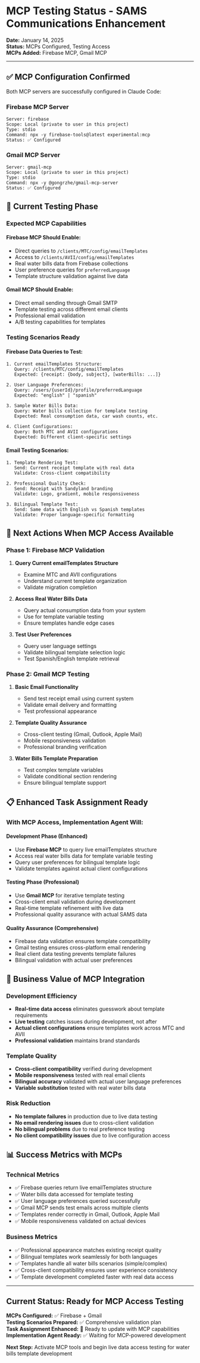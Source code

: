 # MCP Testing Status - SAMS Communications Enhancement

**Date:** January 14, 2025  
**Status:** MCPs Configured, Testing Access  
**MCPs Added:** Firebase MCP, Gmail MCP  

---

## ✅ MCP Configuration Confirmed

Both MCP servers are successfully configured in Claude Code:

### **Firebase MCP Server**
```
Server: firebase
Scope: Local (private to user in this project)
Type: stdio
Command: npx -y firebase-tools@latest experimental:mcp
Status: ✅ Configured
```

### **Gmail MCP Server**
```  
Server: gmail-mcp
Scope: Local (private to user in this project)
Type: stdio  
Command: npx -y @gongrzhe/gmail-mcp-server
Status: ✅ Configured
```

## 🔄 Current Testing Phase

### **Expected MCP Capabilities**

#### **Firebase MCP Should Enable:**
- Direct queries to `/clients/MTC/config/emailTemplates`
- Access to `/clients/AVII/config/emailTemplates` 
- Real water bills data from Firebase collections
- User preference queries for `preferredLanguage`
- Template structure validation against live data

#### **Gmail MCP Should Enable:**
- Direct email sending through Gmail SMTP
- Template testing across different email clients
- Professional email validation
- A/B testing capabilities for templates

### **Testing Scenarios Ready**

#### **Firebase Data Queries to Test:**
```
1. Current emailTemplates Structure:
   Query: /clients/MTC/config/emailTemplates
   Expected: {receipt: {body, subject}, [waterBills: ...]}

2. User Language Preferences:
   Query: /users/{userId}/profile/preferredLanguage  
   Expected: "english" | "spanish"

3. Sample Water Bills Data:
   Query: Water bills collection for template testing
   Expected: Real consumption data, car wash counts, etc.

4. Client Configurations:
   Query: Both MTC and AVII configurations
   Expected: Different client-specific settings
```

#### **Email Testing Scenarios:**
```
1. Template Rendering Test:
   Send: Current receipt template with real data
   Validate: Cross-client compatibility

2. Professional Quality Check:
   Send: Receipt with Sandyland branding
   Validate: Logo, gradient, mobile responsiveness

3. Bilingual Template Test:
   Send: Same data with English vs Spanish templates
   Validate: Proper language-specific formatting
```

## 🎯 **Next Actions When MCP Access Available**

### **Phase 1: Firebase MCP Validation**
1. **Query Current emailTemplates Structure**
   - Examine MTC and AVII configurations
   - Understand current template organization
   - Validate migration completion

2. **Access Real Water Bills Data**
   - Query actual consumption data from your system
   - Use for template variable testing
   - Ensure templates handle edge cases

3. **Test User Preferences**
   - Query user language settings
   - Validate bilingual template selection logic
   - Test Spanish/English template retrieval

### **Phase 2: Gmail MCP Testing**
1. **Basic Email Functionality**
   - Send test receipt email using current system
   - Validate email delivery and formatting
   - Test professional appearance

2. **Template Quality Assurance**
   - Cross-client testing (Gmail, Outlook, Apple Mail)
   - Mobile responsiveness validation
   - Professional branding verification

3. **Water Bills Template Preparation**
   - Test complex template variables
   - Validate conditional section rendering
   - Ensure bilingual template support

## 📋 **Enhanced Task Assignment Ready**

### **With MCP Access, Implementation Agent Will:**

#### **Development Phase (Enhanced)**
- Use **Firebase MCP** to query live emailTemplates structure
- Access real water bills data for template variable testing
- Query user preferences for bilingual template logic
- Validate templates against actual client configurations

#### **Testing Phase (Professional)**
- Use **Gmail MCP** for iterative template testing
- Cross-client email validation during development
- Real-time template refinement with live data
- Professional quality assurance with actual SAMS data

#### **Quality Assurance (Comprehensive)**
- Firebase data validation ensures template compatibility
- Gmail testing ensures cross-platform email rendering
- Real client data testing prevents template failures
- Bilingual validation with actual user preferences

## 🚀 **Business Value of MCP Integration**

### **Development Efficiency**
- **Real-time data access** eliminates guesswork about template requirements
- **Live testing** catches issues during development, not after
- **Actual client configurations** ensure templates work across MTC and AVII
- **Professional validation** maintains brand standards

### **Template Quality**
- **Cross-client compatibility** verified during development
- **Mobile responsiveness** tested with real email clients  
- **Bilingual accuracy** validated with actual user language preferences
- **Variable substitution** tested with real water bills data

### **Risk Reduction**
- **No template failures** in production due to live data testing
- **No email rendering issues** due to cross-client validation
- **No bilingual problems** due to real preference testing
- **No client compatibility issues** due to live configuration access

## 📊 **Success Metrics with MCPs**

### **Technical Metrics**
- ✅ Firebase queries return live emailTemplates structure
- ✅ Water bills data accessed for template testing
- ✅ User language preferences queried successfully  
- ✅ Gmail MCP sends test emails across multiple clients
- ✅ Templates render correctly in Gmail, Outlook, Apple Mail
- ✅ Mobile responsiveness validated on actual devices

### **Business Metrics** 
- ✅ Professional appearance matches existing receipt quality
- ✅ Bilingual templates work seamlessly for both languages
- ✅ Templates handle all water bills scenarios (simple/complex)
- ✅ Cross-client compatibility ensures user experience consistency
- ✅ Template development completed faster with real data access

---

## Current Status: Ready for MCP Access Testing

**MCPs Configured:** ✅ Firebase + Gmail  
**Testing Scenarios Prepared:** ✅ Comprehensive validation plan  
**Task Assignment Enhanced:** 🔄 Ready to update with MCP capabilities  
**Implementation Agent Ready:** ✅ Waiting for MCP-powered development

**Next Step:** Activate MCP tools and begin live data access testing for water bills template development